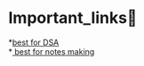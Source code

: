 # Important_links🔗
*<a href="https://visualgo.net/">best for DSA</a><br>
*<a href="https://excalidraw.com/"> best for notes making</a>
